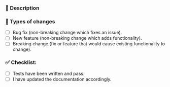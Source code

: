 ### 📝 Description
<!--- Describe your changes in detail -->

### 🚀 Types of changes
<!--- What types of changes does your code introduce? -->
- [ ] Bug fix (non-breaking change which fixes an issue).
- [ ] New feature (non-breaking change which adds functionality).
- [ ] Breaking change (fix or feature that would cause existing functionality to change).

### ✅ Checklist:
<!--- Go over all the following points, if unsure, ask for help from your team! -->
- [ ] Tests have been written and pass.
- [ ] I have updated the documentation accordingly.
